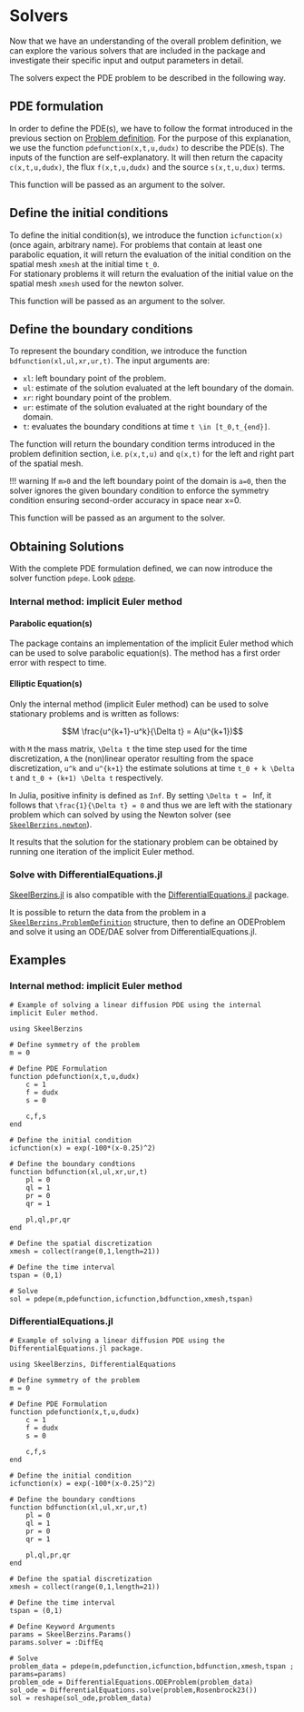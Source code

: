 # Solvers

Now that we have an understanding of the overall problem definition, we can explore the various 
solvers that are included in the package and investigate their specific input and output parameters 
in detail.

The solvers expect the PDE problem to be described in the following way.

## PDE formulation

In order to define the PDE(s), we have to follow the format introduced in the previous section on 
[Problem definition](problem_definition.md#problem-definition).
For the purpose of this explanation, we use the function `pdefunction(x,t,u,dudx)` to describe the 
PDE(s). The inputs of the function are self-explanatory. It will then return the capacity 
`c(x,t,u,dudx)`, the flux `f(x,t,u,dudx)` and the source `s(x,t,u,dux)` terms.

This function will be passed as an argument to the solver.

## Define the initial conditions

To define the initial condition(s), we introduce the function `icfunction(x)` (once again, arbitrary 
name). For problems that contain at least one parabolic equation, it will return the evaluation of 
the initial condition on the spatial mesh `xmesh` at the initial time ``t_0``.\
For stationary problems it will return the evaluation of the initial value on the spatial mesh 
`xmesh` used for the newton solver.

This function will be passed as an argument to the solver.

## Define the boundary conditions

To represent the boundary condition, we introduce the function `bdfunction(xl,ul,xr,ur,t)`. The 
input arguments are:
- `xl`: left boundary point of the problem.
- `ul`: estimate of the solution evaluated at the left boundary of the domain.
- `xr`: right boundary point of the problem.
- `ur`: estimate of the solution evaluated at the right boundary of the domain.
- `t`: evaluates the boundary conditions at time ``t \in [t_0,t_{end}]``.

The function will return the boundary condition terms introduced in the problem definition section, 
i.e. `p(x,t,u)` and `q(x,t)` for the left and right part of the spatial mesh.

!!! warning
    If ``m>0`` and the left boundary point of the domain is ``a=0``, then the solver ignores the 
    given boundary condition to enforce the symmetry condition ensuring second-order accuracy in 
    space near x=0.

This function will be passed as an argument to the solver.

## Obtaining Solutions

With the complete PDE formulation defined, we can now introduce the solver function `pdepe`. 
Look [`pdepe`](@ref).


### Internal method: implicit Euler method

#### Parabolic equation(s)

The package contains an implementation of the implicit Euler method which can be used to solve 
parabolic equation(s). The method has a first order error with respect to time.

#### Elliptic Equation(s)

Only the internal method (implicit Euler method) can be used to solve stationary problems and is 
written as follows:

```math
M \frac{u^{k+1}-u^k}{\Delta t} = A(u^{k+1})
```
with ``M`` the mass matrix, ``\Delta t`` the time step used for the time discretization, ``A`` the 
(non)linear operator resulting from the space discretization, ``u^k`` and ``u^{k+1}`` the estimate 
solutions at time ``t_0 + k \Delta t`` and ``t_0 + (k+1) \Delta t`` respectively.

In Julia, positive infinity is defined as `Inf`. By setting ``\Delta t = `` Inf, it follows that 
``\frac{1}{\Delta t} = 0`` and thus we are left with the stationary problem which can solved by 
using the Newton solver (see [`SkeelBerzins.newton`](@ref)).

It results that the solution for the stationary problem can be obtained by running one iteration of 
the implicit Euler method.

### Solve with DifferentialEquations.jl

[SkeelBerzins.jl](https://github.com/gregoirepourtier/SkeelBerzins.jl) is also compatible with the 
[DifferentialEquations.jl](https://github.com/SciML/DifferentialEquations.jl) package.

It is possible to return the data from the problem in a [`SkeelBerzins.ProblemDefinition`](@ref) 
structure, then to define an ODEProblem and solve it using an ODE/DAE solver from 
DifferentialEquations.jl.

## Examples

### Internal method: implicit Euler method
```
# Example of solving a linear diffusion PDE using the internal implicit Euler method.

using SkeelBerzins

# Define symmetry of the problem
m = 0

# Define PDE Formulation
function pdefunction(x,t,u,dudx)
    c = 1
    f = dudx
    s = 0

    c,f,s
end

# Define the initial condition
icfunction(x) = exp(-100*(x-0.25)^2)

# Define the boundary condtions
function bdfunction(xl,ul,xr,ur,t)
    pl = 0
    ql = 1
    pr = 0
    qr = 1

    pl,ql,pr,qr
end

# Define the spatial discretization
xmesh = collect(range(0,1,length=21))

# Define the time interval
tspan = (0,1)

# Solve
sol = pdepe(m,pdefunction,icfunction,bdfunction,xmesh,tspan)
```

### DifferentialEquations.jl
```
# Example of solving a linear diffusion PDE using the DifferentialEquations.jl package.

using SkeelBerzins, DifferentialEquations

# Define symmetry of the problem
m = 0

# Define PDE Formulation
function pdefunction(x,t,u,dudx)
    c = 1
    f = dudx
    s = 0

    c,f,s
end

# Define the initial condition
icfunction(x) = exp(-100*(x-0.25)^2)

# Define the boundary condtions
function bdfunction(xl,ul,xr,ur,t)
    pl = 0
    ql = 1
    pr = 0
    qr = 1

    pl,ql,pr,qr
end

# Define the spatial discretization
xmesh = collect(range(0,1,length=21))

# Define the time interval
tspan = (0,1)

# Define Keyword Arguments
params = SkeelBerzins.Params()
params.solver = :DiffEq

# Solve
problem_data = pdepe(m,pdefunction,icfunction,bdfunction,xmesh,tspan ; params=params)
problem_ode = DifferentialEquations.ODEProblem(problem_data)
sol_ode = DifferentialEquations.solve(problem,Rosenbrock23())
sol = reshape(sol_ode,problem_data)
```
